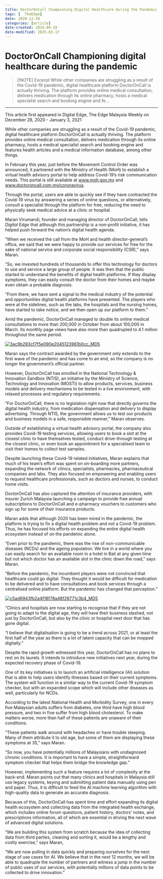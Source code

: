 ```yaml
---
title: DoctorOnCall Championing Digital Healthcare during the Pandemic
tags: [  TheEdge]
date: 2020-12-28
categories: [article]
date-created: 2024-09-10
date-modified: 2025-03-17
---
```


# DoctorOnCall Championing digital healthcare during the pandemic

> [!NOTE] Excerpt
> While other companies are struggling as a result of the Covid-19 pandemic, digital healthcare platform DoctorOnCall is actually thriving. The platform provides online medical consultation, delivers medication through its online pharmacy, hosts a medical specialist search and booking engine and fe…

---

This article first appeared in Digital Edge, The Edge Malaysia Weekly on December 28, 2020 - January 3, 2021

While other companies are struggling as a result of the Covid-19 pandemic, digital healthcare platform DoctorOnCall is actually thriving. The platform provides online medical consultation, delivers medication through its online pharmacy, hosts a medical specialist search and booking engine and features health articles and a medical information database, among other things.

In February this year, just before the Movement Control Order was announced, it partnered with the Ministry of Health (MoH) to establish a virtual health advisory portal to help address Covid-19’s risk communication needs. This portal is still available at www.moh.gov.my and www.doctoroncall.com.my/coronavirus.

Through the portal, users are able to quickly see if they have contracted the Covid-19 virus by answering a series of online questions, or alternatively, consult a specialist through the platform for free, reducing the need to physically seek medical advice at a clinic or hospital.

Maran Virumandi, founder and managing director of DoctorOnCall, tells _Digital Edge_ that although this partnership is a non-profit initiative, it has helped push forward the nation’s digital health agenda.

“When we received the call from the MoH and health director-general’s office, we said that we were happy to provide our services for free for the sake of national service and corporate social responsibility (CSR),” says Maran.

“So, we invested hundreds of thousands to offer this technology for doctors to use and service a large group of people. It was then that the public started to understand the benefits of digital health platforms. If they display symptoms, they can easily consult the doctor from their homes and maybe even obtain a probable diagnosis.

“From there, we have sent a signal to the medical industry of the potential and opportunities digital health platforms have presented. The players who were at the sidelines, such as the labs, the hospitals and the nursing homes, have started to take notice, and we then open up our platform to them.”

Amid the pandemic, DoctorOnCall managed to double its online medical consultations to more than 200,000 in October from about 100,000 in March. Its monthly page views have also more than quadrupled to 4.1 million throughout the same period.

[![3ac9b293cf7f5e090e2045123961b0cc_MD5](/media/3ac9b293cf7f5e090e2045123961b0cc_MD5.jpg)](https://assets.theedgemarkets.com/pictures/DE15-DoctorOnCall-tem1351_theedgemarkets.jpg)

Maran says the contract awarded by the government only extends to the first wave of the pandemic and has come to an end, so the company is no longer the government’s official partner.

However, DoctorOnCall has enrolled in the National Technology & Innovation Sandbox (NTIS), an initiative by the Ministry of Science, Technology and Innovation (MOSTI) to allow products, services, business models and delivery mechanisms to be tested in a live environment, with relaxed processes and regulatory requirements.

“For DoctorOnCall, there is no legislation right now that directly governs the digital health industry, from medication dispensation and delivery to display advertising. Through NTIS, the government allows us to test our products and business models in a safe, responsible manner,” Maran observes.

Outside of establishing a virtual health advisory portal, the company also provides Covid-19 testing services, allowing users to book a slot at the closest clinic to have themselves tested, conduct drive-through testing at the closest clinic, or even book an appointment for a specialised team to visit their homes to collect test samples.

Despite launching these Covid-19 related initiatives, Maran explains that much of his team’s effort was spent on on-boarding more partners, expanding the network of clinics, specialists, pharmacies, pharmaceutical companies and labs. They also focused on empowering and enabling users to request healthcare professionals, such as doctors and nurses, to conduct home visits.

DoctorOnCall has also captured the attention of insurance providers, with insurer Zurich Malaysia launching a campaign to provide free annual subscriptions to DoctorOnCall and e-pharmacy vouchers to customers who sign up for some of their insurance products.

Maran adds that although 2020 has been mired in the pandemic, the platform is trying to fix a digital health problem and not a Covid-19 problem. Thus, he has focused his efforts on expanding the entire digital health ecosystem instead of on the pandemic alone.

“Even prior to the pandemic, there was the rise of non-communicable diseases (NCDs) and the ageing population. We live in a world where you can easily search for an available room in a hotel in Bali at any given time but not which doctor has an available slot in the clinic down the road,” says Maran.

“Before the pandemic, the incumbent players were not convinced that healthcare could go digital. They thought it would be difficult for medication to be delivered and to have consultations and book services through a centralised online platform. But the pandemic has changed that perception.”

[![c5ad6943fb2a4f18f78a48f26771c3b4_MD5](/media/c5ad6943fb2a4f18f78a48f26771c3b4_MD5.jpg)](https://assets.theedgemarkets.com/pictures/DE15-DoctorOnCall-box-tem1351_theedgemarkets.jpg)

“Clinics and hospitals are now starting to recognise that if they are not going to adapt to the digital age, they will have their business slashed, not just by DoctorOnCall, but also by the clinic or hospital next door that has gone digital.

“I believe that digitalisation is going to be a trend across 2021, or at least the first half of the year as there is a lot of latent capacity that can be mopped digitally.”

Despite the rapid growth witnessed this year, DoctorOnCall has no plans to rest on its laurels. It intends to introduce new initiatives next year, during the expected recovery phase of Covid-19.

One of its key initiatives is to launch an artificial intelligence (AI) solution that is able to help users identify illnesses based on their current symptoms. The system will function in a similar way to the current Covid-19 symptom checker, but with an expanded scope which will include other diseases as well, particularly for NCDs.

According to the latest National Health and Morbidity Survey, one in every five Malaysian adults suffers from diabetes, one third have high blood pressure, and two in five suffer from high blood cholesterol. To make matters worse, more than half of these patients are unaware of their conditions.

“These patients walk around with headaches or have trouble sleeping. Many of them attribute it to old age, but some of them are displaying these symptoms at 35,” says Maran.

“So now, you have potentially millions of Malaysians with undiagnosed chronic conditions. It is important to have a simple, straightforward symptom checker that helps them bridge the knowledge gap.”

However, implementing such a feature requires a lot of complexity at the back-end. Maran points out that many clinics and hospitals in Malaysia still use legacy systems, keying and submitting patient data manually using pen and paper. Thus, it is difficult to feed the AI machine learning algorithm with high-quality data to generate an accurate diagnosis.

Because of this, DoctorOnCall has spent time and effort expanding its digital health ecosystem and collecting data from the integrated health exchange, which includes online forum questions, patient history, doctors’ notes, and prescriptions information, all of which are essential in driving the next wave of advanced digital solutions.

“We are building this system from scratch because the idea of collecting data from third parties, cleaning and sorting it, would be a lengthy and costly exercise,” says Maran,

“We are now pulling in data quickly and preparing ourselves for the next stage of use cases for AI. We believe that in the next 12 months, we will be able to quadruple the number of partners and witness a jump in the number of public uses of our services, with potentially millions of data points to be collected to drive innovation.”
